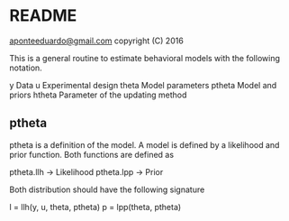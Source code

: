 # README

aponteeduardo@gmail.com
copyright (C) 2016

This is a general routine to estimate behavioral models with the following
notation.

y           Data
u           Experimental design
theta       Model parameters
ptheta      Model and priors
htheta      Parameter of the updating method


## ptheta

ptheta is a definition of the model. A model is defined by a likelihood 
and prior function. Both functions are defined as

ptheta.llh -> Likelihood
ptheta.lpp -> Prior

Both distribution should have the following signature

l = llh(y, u, theta, ptheta)
p = lpp(theta, ptheta)


